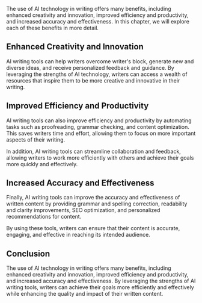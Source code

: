 
The use of AI technology in writing offers many benefits, including enhanced creativity and innovation, improved efficiency and productivity, and increased accuracy and effectiveness. In this chapter, we will explore each of these benefits in more detail.

Enhanced Creativity and Innovation
----------------------------------

AI writing tools can help writers overcome writer's block, generate new and diverse ideas, and receive personalized feedback and guidance. By leveraging the strengths of AI technology, writers can access a wealth of resources that inspire them to be more creative and innovative in their writing.

Improved Efficiency and Productivity
------------------------------------

AI writing tools can also improve efficiency and productivity by automating tasks such as proofreading, grammar checking, and content optimization. This saves writers time and effort, allowing them to focus on more important aspects of their writing.

In addition, AI writing tools can streamline collaboration and feedback, allowing writers to work more efficiently with others and achieve their goals more quickly and effectively.

Increased Accuracy and Effectiveness
------------------------------------

Finally, AI writing tools can improve the accuracy and effectiveness of written content by providing grammar and spelling correction, readability and clarity improvements, SEO optimization, and personalized recommendations for content.

By using these tools, writers can ensure that their content is accurate, engaging, and effective in reaching its intended audience.

Conclusion
----------

The use of AI technology in writing offers many benefits, including enhanced creativity and innovation, improved efficiency and productivity, and increased accuracy and effectiveness. By leveraging the strengths of AI writing tools, writers can achieve their goals more efficiently and effectively while enhancing the quality and impact of their written content.
